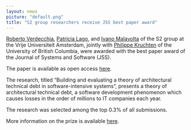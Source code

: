 ```yaml
---
layout: news
picture: "default.png"
title: "S2 group researchers receive JSS best paper award"
---
```


[Roberto Verdecchia](https://robertoverdecchia.github.io/), [Patricia Lago](http://patricialago.nl/), and [Ivano Malavolta](https://www.ivanomalavolta.com) of the S2 group at the Vrije Universiteit Amsterdam, jointly with [Philippe Kruchten](https://en.wikipedia.org/wiki/Philippe_Kruchten) of the University of British Columbia, were awarded with the best paper award of the Journal of Systems and Software (JSS).

The paper is available as open access [here](https://www.sciencedirect.com/science/article/pii/S0164121221000224).

The research, titled “Building and evaluating a theory of architectural technical debt in software-intensive systems”, presents a theory of architectural technical debt, a software development phenomenon which causes losses in the order of millions to IT companies each year.

The research was selected among the top 0.3% of all submissions.

More information on the prize is available [here](https://www.journals.elsevier.com/journal-of-systems-and-software/announcements/jss-2021-top-papers).